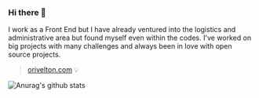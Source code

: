 ### Hi there 👋



I work as a Front End but I have already ventured into the logistics and administrative area but found myself even within the codes. I've worked on big projects with many challenges and always been in love with open source projects.

> [orivelton.com](https://orivelton.com/) :bulb:

![Anurag's github stats](https://github-readme-stats.vercel.app/api?username=orivelton)

<!--
**orivelton/orivelton** is a ✨ _special_ ✨ repository because its `README.md` (this file) appears on your GitHub profile.
